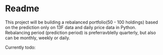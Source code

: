 # Readme

This project will be building a rebalanced portfolio(50 - 100 holdings) based on the prediction only on 13F data and daily price data in Python. Rebalancing period (prediction period) is preferravblelly quarterly, but also can be monthly, weekly or daily.

Currently todo:
